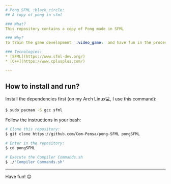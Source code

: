 ```yaml
---
# Pong SFML :black_circle:
## A copy of pong in sfml

### What?
This repository contains a copy of Pong made in SFML

### Why?
To train the game development  :video_game:  and have fun in the process...

### Tecnologies:
* [SFML](https://www.sfml-dev.org/)
* [C++](https://www.cplusplus.com/)

---
```

## How to install and run?
Install the dependencies first (on my Arch Linux:computer:, I use this command):
```bash
$ sudo pacman -S gcc sfml
```

Follow the instructions in your bash:
```bash
# Clone this repository:
$ git clone https://github.com/Com-Pensa/pong-SFML pongSFML

# Enter in the repository:
$ cd pongSFML

# Execute the Compiler Commands.sh
$ ./'Compiler Commands.sh'
```
---
Have fun! :blush:
